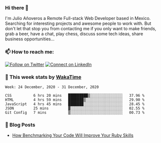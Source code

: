 ### Hi there 👋

I'm Julio Añoveros a Remote Full-stack Web Developer based in Mexico. Searching for interesting projects and awesome people to work with. But don't let that stop you from contacting me if you only want to make friends, grab a beer, have a chat, play chess, discuss some tech ideas, share business opportunities... 

### :mailbox: How to reach me:

[![Follow on Twitter](https://img.shields.io/badge/--twitter?label=Twitter&logo=Twitter&style=social)](https://twitter.com/AnoverosJulio) [![Connect on LinkedIn](https://img.shields.io/badge/--linkedin?label=LinkedIn&logo=LinkedIn&style=social)](https://www.linkedin.com/in/jubaan)

### :construction_worker: This week stats by [WakaTime]('https://wakatime.com')
<!--START_SECTION:waka-->
```text
Week: 24 December, 2020 - 31 December, 2020

CSS          6 hrs 20 mins   █████████▒░░░░░░░░░░░░░░░   37.96 % 
HTML         4 hrs 59 mins   ███████▒░░░░░░░░░░░░░░░░░   29.90 % 
JavaScript   4 hrs 45 mins   ███████░░░░░░░░░░░░░░░░░░   28.45 % 
JSON         25 mins         ▓░░░░░░░░░░░░░░░░░░░░░░░░   02.55 % 
Git Config   7 mins          ▒░░░░░░░░░░░░░░░░░░░░░░░░   00.73 % 
```
<!--END_SECTION:waka-->

### :newspaper: Blog Posts
<!-- BLOG-POST-LIST:START -->
- [How Benchmarking Your Code Will Improve Your Ruby Skills](https://dev.to/jubaan/how-benchmarking-your-code-will-improve-your-ruby-skills-2m83)
<!-- BLOG-POST-LIST:END -->


